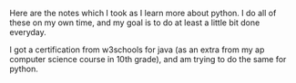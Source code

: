 Here are the notes which I took as I learn more about python. 
I do all of these on my own time, and my goal is to do at least a little bit done everyday. 

I got a certification from w3schools for java (as an extra from my ap computer science course in 10th grade),
    and am trying to do the same for python. 
